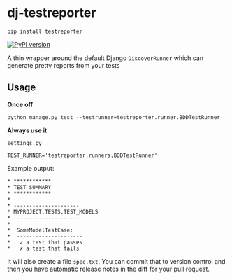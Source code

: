 # dj-testreporter

```
pip install testreporter
```

[![PyPI version](https://badge.fury.io/py/testreporter.svg)](https://badge.fury.io/py/testreporter)

A thin wrapper around the default Django `DiscoverRunner` which can generate pretty reports from your tests

## Usage

**Once off**

```
python manage.py test --testrunner=testreporter.runner.BDDTestRunner
```

**Always use it**

`settings.py`
```
TEST_RUNNER='testreporter.runners.BDDTestRunner'
```

Example output:

```
* ************
* TEST SUMMARY
* ************
* -
* ---------------------
* MYPROJECT.TESTS.TEST_MODELS
* ---------------------
*
*  SomeModelTestCase:
*  ---------------------
*   ✓ a test that passes
*   ✗ a test that fails
```

It will also create a file `spec.txt`. You can commit that to version control and then you have automatic release notes in the diff for your pull request.